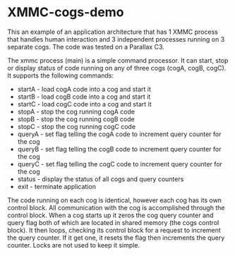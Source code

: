 XMMC-cogs-demo
==============
This an example of an application architecture that has 1 XMMC process that handles human interaction and 3 independent processes running on 3 separate cogs. The code was tested on a Parallax C3.  

The xmmc process (main) is a simple command processor.  It can start, stop or display status of code running on any of three cogs (cogA, cogB, cogC).  It supports the following commands:
* startA - load cogA code into a cog and start it
* startB - load cogB code into a cog and start it
* startC - load cogC code into a cog and start it
* stopA  - stop the cog running cogA code
* stopB  - stop the cog running cogB code
* stopC  - stop the cog running cogC code
* queryA - set flag telling the cogA code to increment query counter for the cog
* queryB - set flag telling the cogB code to increment query counter for the cog
* queryC - set flag telling the cogC code to increment query counter for the cog
* status - display the status of all cogs and query counters
* exit   - terminate application

The code running on each cog is identical, however each cog has its own control block.  All communication with the cog is accomplished through the control block.  When a cog starts up it zeros the cog query counter and query flag both of which are located in shared memory (the cogs control block).  It then loops, checking its control block for a request to increment the query counter.  If it get one, it resets the flag then increments the query counter. Locks are not used to keep it simple.


